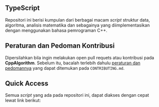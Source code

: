 ## TypeScript

Repositori ini berisi kumpulan dari berbagai macam *script* struktur data, algoritma, analisis matematika dan sebagainya yang diimplementasikan dengan menggunakan bahasa pemrograman C++.

## Peraturan dan Pedoman Kontribusi

Dipersilahkan bila ingin melakukan open pull requets atau kontribusi pada **CppAlgorithm**. Sebelum itu, bacalah terlebih dahulu [peraturan dan pedomannya](CONTRIBUTING.md) yang dapat ditemukan pada ``CONTRIBUTING.md``.

## Quick Access

Semua *script* yang ada pada repositori ini, dapat diakses dengan cepat lewat link berikut:
